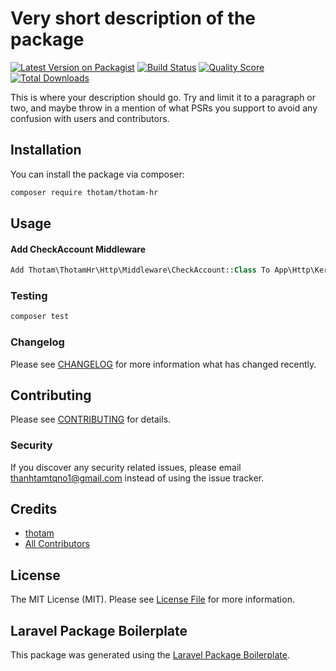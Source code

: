 # Very short description of the package

[![Latest Version on Packagist](https://img.shields.io/packagist/v/thotam/thotam-hr.svg?style=flat-square)](https://packagist.org/packages/thotam/thotam-hr)
[![Build Status](https://img.shields.io/travis/thotam/thotam-hr/master.svg?style=flat-square)](https://travis-ci.org/thotam/thotam-hr)
[![Quality Score](https://img.shields.io/scrutinizer/g/thotam/thotam-hr.svg?style=flat-square)](https://scrutinizer-ci.com/g/thotam/thotam-hr)
[![Total Downloads](https://img.shields.io/packagist/dt/thotam/thotam-hr.svg?style=flat-square)](https://packagist.org/packages/thotam/thotam-hr)

This is where your description should go. Try and limit it to a paragraph or two, and maybe throw in a mention of what PSRs you support to avoid any confusion with users and contributors.

## Installation

You can install the package via composer:

```bash
composer require thotam/thotam-hr
```

## Usage

#### Add CheckAccount Middleware

```php
Add Thotam\ThotamHr\Http\Middleware\CheckAccount::Class To App\Http\Kernel.php in $routeMiddleware
```

### Testing

```bash
composer test
```

### Changelog

Please see [CHANGELOG](CHANGELOG.md) for more information what has changed recently.

## Contributing

Please see [CONTRIBUTING](CONTRIBUTING.md) for details.

### Security

If you discover any security related issues, please email thanhtamtqno1@gmail.com instead of using the issue tracker.

## Credits

-   [thotam](https://github.com/thotam)
-   [All Contributors](../../contributors)

## License

The MIT License (MIT). Please see [License File](LICENSE.md) for more information.

## Laravel Package Boilerplate

This package was generated using the [Laravel Package Boilerplate](https://laravelpackageboilerplate.com).
